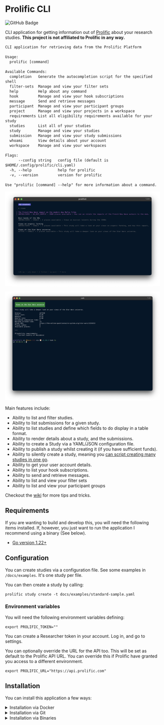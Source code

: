 # Prolific CLI

![GitHub Badge](https://github.com/benmatselby/prolificli/workflows/Go/badge.svg)

CLI application for getting information out of [Prolific](https://www.prolific.com) about your research studies. **This project is not affiliated to Prolific in any way.**

```text
CLI application for retrieving data from the Prolific Platform

Usage:
  prolific [command]

Available Commands:
  completion   Generate the autocompletion script for the specified shell
  filter-sets  Manage and view your filter sets
  help         Help about any command
  hook         Manage and view your hook subscriptions
  message      Send and retrieve messages
  participant  Manage and view your participant groups
  project      Manage and view your projects in a workspace
  requirements List all eligibility requirements available for your study
  studies      List all of your studies
  study        Manage and view your studies
  submission   Manage and view your study submissions
  whoami       View details about your account
  workspace    Manage and view your workspaces

Flags:
      --config string   config file (default is $HOME/.config/prolific/cli.yaml)
  -h, --help            help for prolific
  -v, --version         version for prolific

Use "prolific [command] --help" for more information about a command.
```

![List view of studies](docs/img/list-view.png)

![Detail view of a study](docs/img/detail-view.png)

Main features include:

- Ability to list and filter studies.
- Ability to list submissions for a given study.
- Ability to list studies and define which fields to do display in a table format.
- Ability to render details about a study, and the submissions.
- Ability to create a Study via a YAML/JSON configuration file.
- Ability to publish a study whilst creating it (if you have sufficient funds).
- Ability to silently create a study, meaning you [can script creating many studies in one go](https://github.com/benmatselby/prolificli/wiki/Create-multiple-studies-via-a-bash-script).
- Ability to get your user account details.
- Ability to list your hook subscriptions.
- Ability to send and retrieve messages.
- Ability to list and view your filter sets
- Ability to list and view your participant groups

Checkout the [wiki](https://github.com/benmatselby/prolificli/wiki) for more tips and tricks.

## Requirements

If you are wanting to build and develop this, you will need the following items installed. If, however, you just want to run the application I recommend using a binary (See below).

- [Go version 1.22+](https://go.dev/doc/install)

## Configuration

You can create studies via a configuration file. See some examples in `/docs/examples`. It's one study per file.

You can then create a study by calling:

```shell
prolific study create -t docs/examples/standard-sample.yaml
```

### Environment variables

You will need the following environment variables defining:

```shell
export PROLIFIC_TOKEN=""
```

You can create a Researcher token in your account. Log in, and go to settings.

You can optionally override the URL for the API too. This will be set as default to the Prolific API URL. You can override this if Prolific have granted you access to a different environment.

```shell
export PROLIFIC_URL="https://api.prolific.com"
```

## Installation

You can install this application a few ways:

<details>
<summary>Installation via Docker</summary>

By using [Docker](http://docker.com), you will not require any dependencies on your host machine. You will need to be given access to the `prolificac` Docker account, so you can pull a private repo.

```shell
$ docker run \
  --rm \
  -t \
  -ePROLIFIC_URL \
  -ePROLIFIC_TOKEN \
  -v "${HOME}/.prolific":/root/.prolific \
  prolificac/prolificli:latest "$@"
```

The `latest` tag mentioned above can be changed to a released version. For all releases, see [here](https://hub.docker.com/repository/docker/prolificac/prolificli/tags).

| Tag      | What it means                                                                          |
| -------- | -------------------------------------------------------------------------------------- |
| `latest` | The latest released version                                                            |
| `main`   | The latest git commit, not released as a tag yet                                       |
| `v*`     | [Docker releases](https://hub.docker.com/repository/docker/prolificac/prolificli/tags) |

You can also build the image locally:

```shell
make docker-build
```

</details>

<details>
<summary>Installation via Git</summary>

```shell
git clone https://github.com/benmatselby/prolificli.git
cd prolificli
make all
./prolific
```

You can also install into your `$GOPATH/bin` by running `make build && go install`.

</details>

<details>
<summary>Installation via Binaries</summary>

You can download the binaries from the [release pages](https://github.com/benmatselby/prolificli/releases). Find the release you want, and check the "Assets" section.

Once downloaded, be sure to put the binary in a folder that is referenced in your `$PATH`.

</details>
